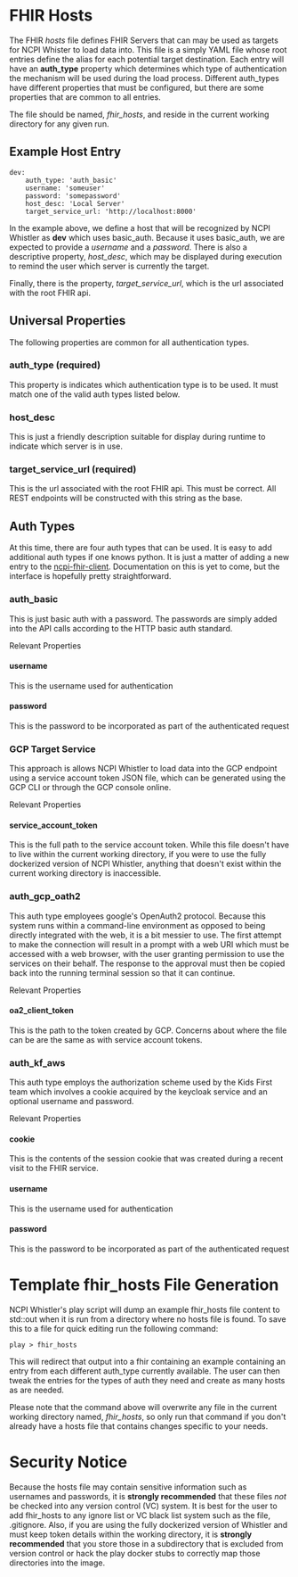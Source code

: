 # FHIR Hosts
The FHIR *hosts* file defines FHIR Servers that can may be used as targets for NCPI Whister to load data into. This file is a simply YAML file whose root entries define the alias for each potential target destination. Each entry will have an **auth_type** property which determines which type of authentication the mechanism will be used during the load process. Different auth_types have different properties that must be configured, but there are some properties that are common to all entries. 

The file should be named, *fhir_hosts*, and reside in the current working directory for any given run. 

## Example Host Entry
```
dev:
    auth_type: 'auth_basic'
    username: 'someuser'
    password: 'somepassword'
    host_desc: 'Local Server'
    target_service_url: 'http://localhost:8000'
```

In the example above, we define a host that will be recognized by NCPI Whistler as **dev** which uses basic_auth. Because it uses basic_auth, we are expected to provide a *username* and a *password*. There is also a descriptive property, *host_desc*, which may be displayed during execution to remind the user which server is currently the target. 

Finally, there is the property, *target_service_url*, which is the url associated with the root FHIR api. 

## Universal Properties
The following properties are common for all authentication types. 

### auth_type (required)
This property is indicates which authentication type is to be used. It must match one of the valid auth types listed below. 

### host_desc 
This is just a friendly description suitable for display during runtime to indicate which server is in use. 

### target_service_url (required)
This is the url associated with the root FHIR api. This must be correct. All REST endpoints will be constructed with this string as the base. 

## Auth Types
At this time, there are four auth types that can be used. It is easy to add additional auth types if one knows python. It is just a matter of adding a new entry to the [ncpi-fhir-client](https://github.com/NIH-NCPI/ncpi-fhir-client/tree/main/ncpi_fhir_client/fhir_auth). Documentation on this is yet to come, but the interface is hopefully pretty straightforward. 

### auth_basic
This is just basic auth with a password. The passwords are simply added into the API calls according to the HTTP basic auth standard.

Relevant Properties
#### username
This is the username used for authentication

#### password
This is the password to be incorporated as part of the authenticated request

### GCP Target Service
This approach is allows NCPI Whistler to load data into the GCP endpoint using a service account token JSON file, which can be generated using the GCP CLI or through the GCP console online. 

Relevant Properties
#### service_account_token
This is the full path to the service account token. While this file doesn't have to live within the current working directory, if you were to use the fully dockerized version of NCPI Whistler, anything that doesn't exist within the current working directory is inaccessible. 

### auth_gcp_oath2
This auth type employees google's OpenAuth2 protocol. Because this system runs within a command-line environment as opposed to being directly integrated with the web, it is a bit messier to use. The first attempt to make the connection will result in a prompt with a web URI which must be accessed with a web browser, with the user granting permission to use the services on their behalf. The response to the approval must then be copied back into the running terminal session so that it can continue. 

Relevant Properties
#### oa2_client_token
This is the path to the token created by GCP. Concerns about where the file can be are the same as with service account tokens. 

### auth_kf_aws
This auth type employs the authorization scheme used by the Kids First team which involves a cookie acquired by the keycloak service and an optional username and password. 

Relevant Properties
#### cookie
This is the contents of the session cookie that was created during a recent visit to the FHIR service. 

#### username
This is the username used for authentication

#### password
This is the password to be incorporated as part of the authenticated request

# Template fhir_hosts File Generation
NCPI Whistler's play script will dump an example fhir_hosts file content to std::out when it is run from a directory where no hosts file is found. To save this to a file for quick editing run the following command:

```
play > fhir_hosts
```

This will redirect that output into a fhir containing an example containing an entry from each different auth_type currently available. The user can then tweak the entries for the types of auth they need and create as many hosts as are needed.

Please note that the command above will overwrite any file in the current working directory named, *fhir_hosts*, so only run that command if you don't already have a hosts file that contains changes specific to your needs. 

# Security Notice
Because the hosts file may contain sensitive information such as usernames and passwords, it is **strongly recommended** that these files *not* be checked into any version control (VC) system. It is best for the user to add fhir_hosts to any ignore list or VC black list system such as the file, .gitignore. Also, if you are using the fully dockerized version of Whistler and must keep token details within the working directory, it is **strongly recommended** that you store those in a subdirectory that is excluded from version control or hack the play docker stubs to correctly map those directories into the image. 